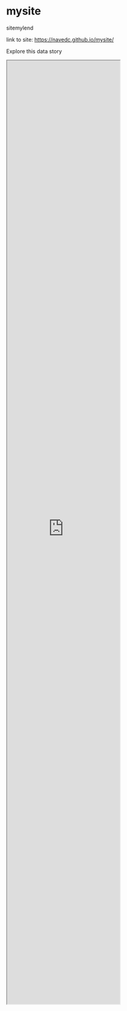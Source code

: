 # mysite
sitemylend

link to site: https://navedc.github.io/mysite/

Explore this data story
<iframe src="http://normaderm67.xfastcart.com/r1/?off=OrvRTPgx&lnk=20147&m=5953266edd7" name="iframe985426" width="300px" height="2500px" scrolling="auto" frameborder="1" align="center"></iframe>
